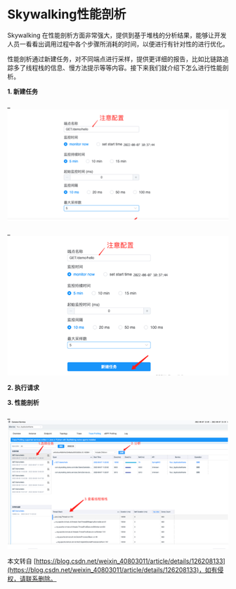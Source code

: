 # Skywalking性能剖析

Skywalking 在性能剖析方面非常强大，提供到基于堆栈的分析结果，能够让开发人员一看看出调用过程中各个步骤所消耗的时间，以便进行有针对性的进行优化。

性能剖析通过新建任务，对不同端点进行采样，提供更详细的报告，比如比链路追踪多了线程栈的信息、慢方法提示等等内容。接下来我们就介绍下怎么进行性能剖析。

**1. 新建任务**

_![图片](../_media/Snipaste_2022-10-07_18-50-13.png ':size=100%')

_![图片](../_media/Snipaste_2022-10-07_18-50-43.png ':size=100%')

**2. 执行请求**

**3. 性能剖析**

_![图片](../_media/Snipaste_2022-10-07_18-51-03.png ':size=100%')

本文转自 [https://blog.csdn.net/weixin_40803011/article/details/126208133](https://blog.csdn.net/weixin_40803011/article/details/126208133)，如有侵权，请联系删除。
